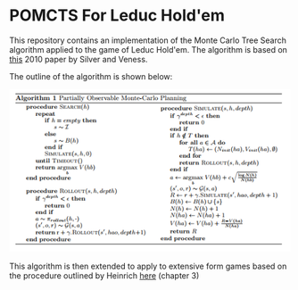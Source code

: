 # POMCTS For Leduc Hold'em

This repository contains an implementation of the Monte Carlo Tree Search 
algorithm applied to the game of Leduc Hold'em.
The algorithm is based on [this](https://papers.nips.cc/paper/4031-monte-carlo-planning-in-large-pomdps.pdf) 
2010 paper by Silver and Veness.

The outline of the algorithm is shown below:

![Algorithm](./algorithm.png)

This algorithm is then extended to apply to extensive form games based on the procedure 
outlined by Heinrich [here](http://discovery.ucl.ac.uk/1549658/1/Heinrich_phd_FINAL.pdf) (chapter 3)